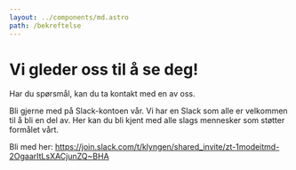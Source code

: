 ```yaml
---
layout: ../components/md.astro
path: /bekreftelse
---
```


# Vi gleder oss til å se deg!

Har du spørsmål, kan du ta kontakt med en av oss.

Bli gjerne med på Slack-kontoen vår. Vi har en Slack som alle er velkommen til å
bli en del av. Her kan du bli kjent med alle slags mennesker som støtter
formålet vårt.

Bli med her:
https://join.slack.com/t/klyngen/shared_invite/zt-1modeitmd-2OgaarItLsXACjunZQ~BHA
